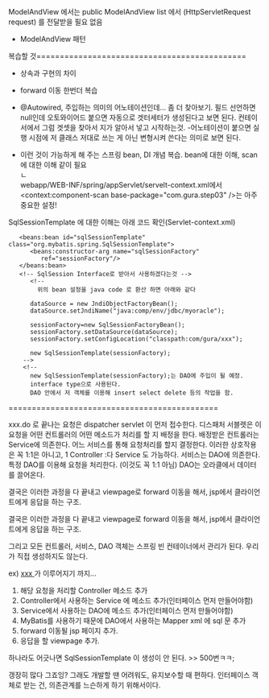 ModelAndView 에서는
public ModelAndView list 에서 (HttpServletRequest request) 를 전달받을 필요 없음

* ModelAndView 패턴 

복습할 것=============================================

* 상속과 구현의 차이

* forward 이동 한번더 복습

* @Autowired, 주입하는 의미의 어노테이션인데... 좀 더 찾아보기.
필드 선언하면 null인데 오토와이어드 붙으면 자동으로 겟터세터가 생성된다고 보면 된다.
컨테이서에서 그럼 겟셋을 찾아서 지가 알아서 넣고 시작하는것.
-어노테이션이 붙으면 실행 시점에 저 클래스 저대로 쓰는 게 아닌 변형시켜 쓴다는 의미로 보면 된다.

* 이런 것이 가능하게 해 주는
스프링 bean, DI 개념 복습. bean에 대한 이해, scan에 대한 이해 같이 필요 <br>
ㄴ <br>
webapp/WEB-INF/spring/appServlet/servelt-context.xml에서 <br>
<context:component-scan base-package="com.gura.step03" />는 아주 중요한 설정!


SqlSessionTemplate 에 대한 이해는 아래 코드 확인(Servlet-context.xml)
```
   <beans:bean id="sqlSessionTemplate" class="org.mybatis.spring.SqlSessionTemplate">
      <beans:constructor-arg name="sqlSessionFactory" 
         ref="sessionFactory"/>
   </beans:bean>
   <!-- SqlSession Interface로 받아서 사용하겠다는것 -->
      <!-- 
      	위의 bean 설정을 java code 로 환산 하면 아래와 같다 
      
      dataSource = new JndiObjectFactoryBean();
      dataSource.setJndiName("java:comp/env/jdbc/myoracle");
      
      sessionFactory=new SqlSessionFactoryBean();
      sessionFactory.setDataSource(dataSource);
      sessionFactory.setConfigLocation("classpath:com/gura/xxx");
      
      new SqlSessionTemplate(sessionFactory);
 	-->     
  	<!-- 
      new SqlSessionTemplate(sessionFactory);는 DAO에 주입이 될 예정.
      interface type으로 사용된다.
      DAO 안에서 저 객체를 이용해 insert select delete 등의 작업을 함.
```




=============================================


xxx.do 로 끝나는 요청은 dispatcher servlet 이 먼저 접수한다.
디스패처 서블렛은 이 요청을 어떤 컨트롤러의 어떤 메소드가 처리를 할 지 배정을 한다.
배정받은 컨트롤러는 Service에 의존한다. 어느 서비스를 통해 요청처리를 할지 결정한다.
이러한 상호작용은 꼭 1:1은 아니고, 1 Controller :다 Service 도 가능하다.
서비스는 DAO에 의존한다. 특정 DAO를 이용해 요청을 처리한다. (이것도 꼭 1:1 아님)
DAO는 오라클에서 데이터를 끌어온다.

결국은 이러한 과정을 다 끝내고
viewpage로 forward 이동을 해서, jsp에서 클라이언트에게 응답을 하는 구조.

결국은 이러한 과정을 다 끝내고
viewpage로 forward 이동을 해서, jsp에서 클라이언트에게 응답을 하는 구조.

그리고 모든 컨트롤러, 서비스, DAO 객체는 스프링 빈 컨테이너에서 관리가 된다. 
우리가 직접 생성하지도 않는다.

ex)
<a href="/member/list.do"> xxx </a> 가 이루어지기 까지...

1. 해당 요청을 처리할 Controller 메소드 추가
2. Controller에서 사용하는 Service 에 메소드 추가(인터페이스 먼저 만들어야함)
3. Service에서 사용하는 DAO에 메소드 추가(인터페이스 먼저 만들어야함)
4. MyBatis를 사용하기 때문에 DAO에서 사용하는 Mapper xml 에 sql 문 추가
5. forward 이동될 jsp 페이지 추가.
6. 응답을 할 viewpage 추가.

하나라도 어긋나면 SqlSessionTemplate 이 생성이 안 된다. >> 500번ㅋㅋ;

갱장히 많다 그죠잉?
그래도 개발할 땐 어려워도, 유지보수할 때 편하다.
인터페이스 객체로 받는 건, 의존관계를 느슨하게 하기 위해서이다.


